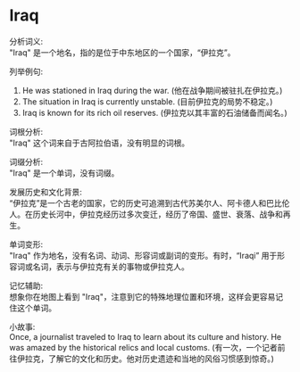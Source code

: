 # Iraq

分析词义:  
"Iraq" 是一个地名，指的是位于中东地区的一个国家，“伊拉克”。

  

列举例句:

  

1.  He was stationed in Iraq during the war. (他在战争期间被驻扎在伊拉克。)
2.  The situation in Iraq is currently unstable. (目前伊拉克的局势不稳定。)
3.  Iraq is known for its rich oil reserves. (伊拉克以其丰富的石油储备而闻名。)

  

词根分析:  
"Iraq" 这个词来自于古阿拉伯语，没有明显的词根。

  

词缀分析:  
"Iraq" 是一个单词，没有词缀。

  

发展历史和文化背景:  
“伊拉克”是一个古老的国家，它的历史可追溯到古代苏美尔人、阿卡德人和巴比伦人。在历史长河中，伊拉克经历过多次变迁，经历了帝国、盛世、衰落、战争和再生。

  

单词变形:  
"Iraq" 作为地名，没有名词、动词、形容词或副词的变形。有时，“Iraqi” 用于形容词或名词，表示与伊拉克有关的事物或伊拉克人。

  

记忆辅助:  
想象你在地图上看到 "Iraq"，注意到它的特殊地理位置和环境，这样会更容易记住这个单词。

  

小故事:  
Once, a journalist traveled to Iraq to learn about its culture and history. He was amazed by the historical relics and local customs. (有一次，一个记者前往伊拉克，了解它的文化和历史。他对历史遗迹和当地的风俗习惯感到惊奇。)
